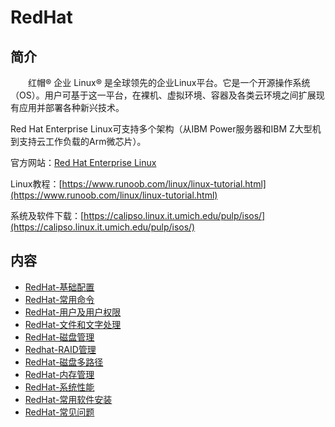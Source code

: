 # RedHat

## 简介
&#8195;&#8195;红帽® 企业 Linux® 是全球领先的企业Linux平台。它是一个开源操作系统（OS）。用户可基于这一平台，在裸机、虚拟环境、容器及各类云环境之间扩展现有应用并部署各种新兴技术。

Red Hat Enterprise Linux可支持多个架构（从IBM Power服务器和IBM Z大型机到支持云工作负载的Arm微芯片）。

官方网站：[Red Hat Enterprise Linux](https://www.redhat.com/zh/technologies/linux-platforms/enterprise-linux)

Linux教程：[https://www.runoob.com/linux/linux-tutorial.html](https://www.runoob.com/linux/linux-tutorial.html)

系统及软件下载：[https://calipso.linux.it.umich.edu/pulp/isos/](https://calipso.linux.it.umich.edu/pulp/isos/)

## 内容
- [RedHat-基础配置](https://gitbook.big1000.com/05-IBM_Operating_System/05-RedHat/01-RedHat-%E5%9F%BA%E7%A1%80%E9%85%8D%E7%BD%AE.html)
- [RedHat-常用命令](https://gitbook.big1000.com/05-IBM_Operating_System/05-RedHat/02-RedHat-%E5%B8%B8%E7%94%A8%E5%91%BD%E4%BB%A4.html)
- [RedHat-用户及用户权限](https://gitbook.big1000.com/05-IBM_Operating_System/05-RedHat/03-RedHat-%E7%94%A8%E6%88%B7%E5%8F%8A%E7%94%A8%E6%88%B7%E6%9D%83%E9%99%90.html)
- [RedHat-文件和文字处理](https://gitbook.big1000.com/05-IBM_Operating_System/05-RedHat/04-RedHat-%E6%96%87%E4%BB%B6%E5%92%8C%E6%96%87%E5%AD%97%E5%A4%84%E7%90%86.html)
- [RedHat-磁盘管理](https://gitbook.big1000.com/05-IBM_Operating_System/05-RedHat/05-RedHat-%E7%A3%81%E7%9B%98%E7%AE%A1%E7%90%86.html)
- [Redhat-RAID管理](https://gitbook.big1000.com/05-IBM_Operating_System/05-RedHat/06-Redhat-RAID%E7%AE%A1%E7%90%86.html)
- [RedHat-磁盘多路径](https://gitbook.big1000.com/05-IBM_Operating_System/05-RedHat/07-RedHat-%E7%A3%81%E7%9B%98%E5%A4%9A%E8%B7%AF%E5%BE%84.html)
- [RedHat-内存管理](https://gitbook.big1000.com/05-IBM_Operating_System/05-RedHat/08-RedHat-%E5%86%85%E5%AD%98%E7%AE%A1%E7%90%86.html)
- [RedHat-系统性能](https://gitbook.big1000.com/05-IBM_Operating_System/05-RedHat/09-RedHat-%E7%B3%BB%E7%BB%9F%E6%80%A7%E8%83%BD.html)
- [RedHat-常用软件安装](https://gitbook.big1000.com/05-IBM_Operating_System/05-RedHat/20-RedHat-%E5%B8%B8%E7%94%A8%E8%BD%AF%E4%BB%B6%E5%AE%89%E8%A3%85.html)
- [RedHat-常见问题](https://gitbook.big1000.com/05-IBM_Operating_System/05-RedHat/21-RedHat-%E5%B8%B8%E8%A7%81%E9%97%AE%E9%A2%98.html)
